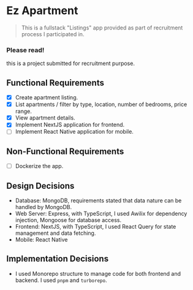 # Ez Apartment

> This is a fullstack "Listings" app provided as part of recruitment process I participated in.

### Please read!
this is a project submitted for recruitment purpose.

## Functional Requirements
- [x] Create apartment listing.
- [x] List apartments / filter by type, location, number of bedrooms, price range.
- [x] View apartment details.
- [x] Implement NextJS application for frontend.
- [ ] Implement React Native application for mobile.

## Non-Functional Requirements
- [ ] Dockerize the app.

## Design Decisions
- Database: MongoDB, requirements stated that data nature can be handled by MongoDB.
- Web Server: Express, with TypeScript, I used Awilix for dependency injection, Mongoose for database access.
- Frontend: NextJS, with TypeScript, I used React Query for state management and data fetching.
- Mobile: React Native

## Implementation Decisions
- I used Monorepo structure to manage code for both frontend and backend. I used `pnpm` and `turborepo`.
